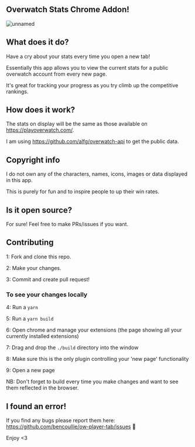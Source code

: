 ## Overwatch Stats Chrome Addon!
![unnamed](https://user-images.githubusercontent.com/6733407/43624615-b3ca19aa-973c-11e8-9ec7-b0313a7331f8.jpg)

## What does it do?

Have a cry about your stats every time you open a new tab!

Essentially this app allows you to view the current stats for a public overwatch account from every new page. 

It's great for tracking your progress as you try climb up the competitive rankings.

## How does it work?

The stats on display will be the same as those available on https://playoverwatch.com/. 

I am using https://github.com/alfg/overwatch-api to get the public data. 

## Copyright info

I do not own any of the characters, names, icons, images or data displayed in this app. 

This is purely for fun and to inspire people to up their win rates.

## Is it open source?

For sure! Feel free to make PRs/issues if you want.

## Contributing

1: Fork and clone this repo.

2: Make your changes.

3: Commit and create pull request!

### To see your changes locally

4: Run a `yarn`

5: Run a `yarn build`

6: Open chrome and manage your extensions (the page showing all your currently installed extensions)

7: Drag and drop the `./build` directory into the window

8: Make sure this is the only plugin controlling your 'new page' functionality

9: Open a new page

NB: Don't forget to build every time you make changes and want to see them reflected in the browser.

## I found an error!

If you find any bugs please report them here: https://github.com/bencoullie/ow-player-tab/issues 🙇

Enjoy <3
